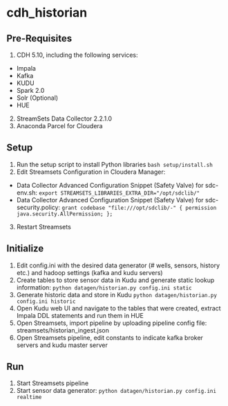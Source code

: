 # cdh_historian
## Pre-Requisites
1. CDH 5.10, including the following services:
 * Impala
 * Kafka
 * KUDU
 * Spark 2.0
 * Solr (Optional)
 * HUE
2. StreamSets Data Collector 2.2.1.0
3. Anaconda Parcel for Cloudera

## Setup
1. Run the setup script to install Python libraries
```bash setup/install.sh```
2. Edit Streamsets Configuration in Cloudera Manager:
 * Data Collector Advanced Configuration Snippet (Safety Valve) for sdc-env.sh:
```export STREAMSETS_LIBRARIES_EXTRA_DIR="/opt/sdclib/"```
 * Data Collector Advanced Configuration Snippet (Safety Valve) for sdc-security.policy:
```grant codebase "file:///opt/sdclib/-" { permission java.security.AllPermission; };```
3. Restart Streamsets

## Initialize
1. Edit config.ini with the desired data generator (# wells, sensors, history etc.) and hadoop settings (kafka and kudu servers)
2. Create tables to store sensor data in Kudu and generate static lookup information:
```python datagen/historian.py config.ini static```
3. Generate historic data and store in Kudu
```python datagen/historian.py config.ini historic```
4. Open Kudu web UI and navigate to the tables that were created, extract Impala DDL statements and run them in HUE
5. Open Streamsets, import pipeline by uploading pipeline config file: streamsets/historian_ingest.json
6. Open Streamsets pipeline, edit constants to indicate kafka broker servers and kudu master server

## Run
1. Start Streamsets pipeline
2. Start sensor data generator:
```python datagen/historian.py config.ini realtime```
